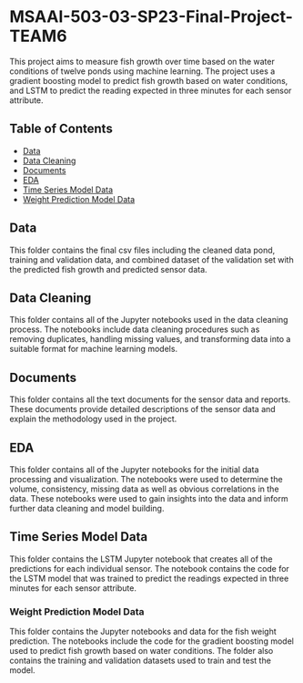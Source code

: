 # MSAAI-503-03-SP23-Final-Project-TEAM6

This project aims to measure fish growth over time based on the water conditions of twelve ponds using machine learning. The project uses a gradient boosting model to predict fish growth based on water conditions, and LSTM to predict the reading expected in three minutes for each sensor attribute.

## Table of Contents

* [Data](/data)
* [Data Cleaning](/data-cleaning)
* [Documents](/documents)
* [EDA](/eda)
* [Time Series Model Data](/time-series-data-models)
* [Weight Prediction Model Data](/weight_prediction_models)


Data
-----------------------------
This folder contains the final csv files including the cleaned data pond, training and validation data, and combined dataset of the validation set with the predicted fish growth and predicted sensor data.

Data Cleaning
-----------------------------
This folder contains all of the Jupyter notebooks used in the data cleaning process. The notebooks include data cleaning procedures such as removing duplicates, handling missing values, and transforming data into a suitable format for machine learning models.

Documents
-----------------------------
This folder contains all the text documents for the sensor data and reports. These documents provide detailed descriptions of the sensor data and explain the methodology used in the project.

EDA
-----------------------------
This folder contains all of the Jupyter notebooks for the initial data processing and visualization. The notebooks were used to determine the volume, consistency, missing data as well as obvious correlations in the data. These notebooks were used to gain insights into the data and inform further data cleaning and model building.

Time Series Model Data
-----------------------------
This folder contains the LSTM Jupyter notebook that creates all of the predictions for each individual sensor. The notebook contains the code for the LSTM model that was trained to predict the readings expected in three minutes for each sensor attribute.

### Weight Prediction Model Data
This folder contains the Jupyter notebooks and data for the fish weight prediction. The notebooks include the code for the gradient boosting model used to predict fish growth based on water conditions. The folder also contains the training and validation datasets used to train and test the model.
